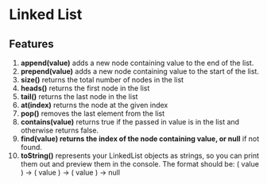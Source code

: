 # Linked List

## Features

1. **append(value)** adds a new node containing value to the end of the list.
2. **prepend(value)** adds a new node containing value to the start of the list.
3. **size()** returns the total number of nodes in the list
4. **heads()** returns the first node in the list
5. **tail()** returns the last node in the list
6. **at(index)** returns the node at the given index
7. **pop()** removes the last element from the list
8. **contains(value)** returns true if the passed in value is in the list and otherwise returns false.
9. **find(value) returns the index of the node containing value, or null** if not found.
10. **toString()** represents your LinkedList objects as strings, so you can print them out and preview them in the console. The format should be: ( value ) -> ( value ) -> ( value ) -> null